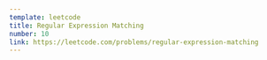 ```yaml
---
template: leetcode
title: Regular Expression Matching
number: 10
link: https://leetcode.com/problems/regular-expression-matching
---
```

